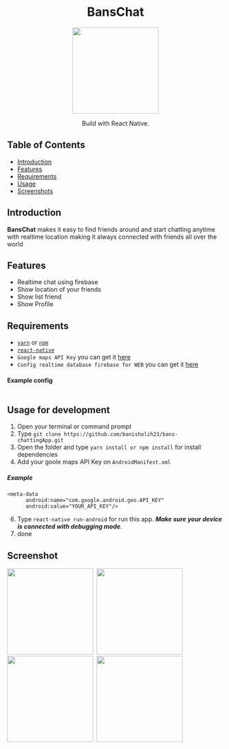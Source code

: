 <h1 align="center">BansChat</h1>
<p align="center">
  <img src="./src/assets/image/splashScreen.png" width="200">
</p>
<p align="center">
  Build with React Native.
</p>


## Table of Contents

- [Introduction](#introduction)
- [Features](#features)
- [Requirements](#requirements)
- [Usage](#usage-for-development)
- [Screenshots](#screenshots)

## Introduction
<b>BansChat</b> makes it easy to find friends around and start chatting anytime with realtime location making it always connected with friends all over the world


## Features

* Realtime chat using firebase
* Show location of your friends
* Show list friend
* Show Profile

## Requirements
* [`yarn`](https://yarnpkg.com/getting-started/install) or [`npm`](https://www.npmjs.com/)
* [`react-native`](https://facebook.github.io/react-native/docs/getting-started)
* `Google maps API Key` you can get it [here](https://developers.google.com/maps/documentation/javascript/get-api-key)
* `Config realtime database firebase for WEB` you can get it [here](https://firebase.google.com/)
#### Example config
```

```
## Usage for development
1. Open your terminal or command prompt
2. Type `git clone https://github.com/banisholih23/bans-chattingApp.git`
3. Open the folder and type `yarn install or npm install` for install dependencies
4. Add your goole maps API Key on `AndroidManifest.xml`
##### Example
  ```
  <meta-data
        android:name="com.google.android.geo.API_KEY"
        android:value="YOUR_API_KEY"/>
  ```
6.  Type `react-native run-android` for run this app. ***Make sure your device is connected with debugging mode***.
7. done

## Screenshot 


<kbd>
<img src="./screenshot/splash.jpg" width="200">
</kbd>

<kbd>
<img src="./screenshot/login.jpg" width="200">
</kbd>

<kbd>
<img src="./screenshot/map.jpg" width="200">
</kbd>

<kbd>
<img src="./screenshot/chat.jpg" width="200">
</kbd>



